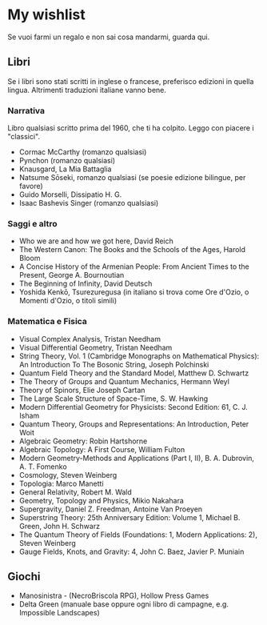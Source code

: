 # My wishlist
Se vuoi farmi un regalo e non sai cosa mandarmi, guarda qui. 

## Libri
Se i libri sono stati scritti in inglese o francese, preferisco edizioni in quella lingua. Altrimenti traduzioni italiane vanno bene.


### Narrativa
Libro qualsiasi scritto prima del 1960, che ti ha colpito. Leggo con piacere i "classici".


- Cormac McCarthy (romanzo qualsiasi)
- Pynchon (romanzo qualsiasi)
- Knausgard, La Mia Battaglia
- Natsume Sōseki, romanzo qualsiasi (se poesie edizione bilingue, per favore)
- Guido Morselli, Dissipatio H. G.
- Isaac Bashevis Singer (romanzo qualsiasi)


### Saggi e altro
- Who we are and how we got here, David Reich
- The Western Canon: The Books and the Schools of the Ages, Harold Bloom
- A Concise History of the Armenian People: From Ancient Times to the Present, George A. Bournoutian
- The Beginning of Infinity, David Deutsch
- Yoshida Kenkō, Tsurezuregusa (in italiano si trova come Ore d'Ozio, o Momenti d'Ozio, o titoli simili)

  
### Matematica e Fisica
- Visual Complex Analysis, Tristan Needham
- Visual Differential Geometry, Tristan Needham  
- String Theory, Vol. 1 (Cambridge Monographs on Mathematical Physics): An Introduction To The Bosonic String, Joseph Polchinski
- Quantum Field Theory and the Standard Model, Matthew D. Schwartz
- The Theory of Groups and Quantum Mechanics, Hermann Weyl
- Theory of Spinors, Elie Joseph Cartan
- The Large Scale Structure of Space-Time, S. W. Hawking
- Modern Differential Geometry for Physicists: Second Edition: 61, C. J. Isham
- Quantum Theory, Groups and Representations: An Introduction, Peter Woit
- Algebraic Geometry: Robin Hartshorne
- Algebraic Topology: A First Course, William Fulton
- Modern Geometry-Methods and Applications (Part I, II), B. A. Dubrovin, A. T. Fomenko
- Cosmology, Steven Weinberg
- Topologia: Marco Manetti
- General Relativity, Robert M. Wald
- Geometry, Topology and Physics, Mikio Nakahara
- Supergravity, Daniel Z. Freedman, Antoine Van Proeyen
- Superstring Theory: 25th Anniversary Edition: Volume 1, Michael B. Green, John H. Schwarz
- The Quantum Theory of Fields (Foundations: 1, Modern Applications: 2), Steven Weinberg
- Gauge Fields, Knots, and Gravity: 4, John C. Baez, Javier P. Muniain


## Giochi
- Manosinistra - (NecroBriscola RPG), Hollow Press Games
- Delta Green (manuale base oppure ogni libro di campagne, e.g. Impossible Landscapes)


